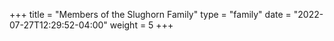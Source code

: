 +++
title = "Members of the Slughorn Family"
type = "family"
date = "2022-07-27T12:29:52-04:00"
weight = 5
+++

